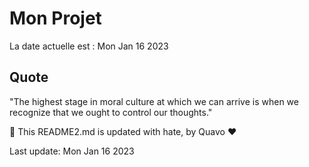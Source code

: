 # Mon Projet

La date actuelle est : Mon Jan 16 2023

## Quote

"The highest stage in moral culture at which we can arrive is when we recognize that we ought to control our thoughts."

🤖 This README2.md is updated with hate, by Quavo ❤️

Last update: Mon Jan 16 2023